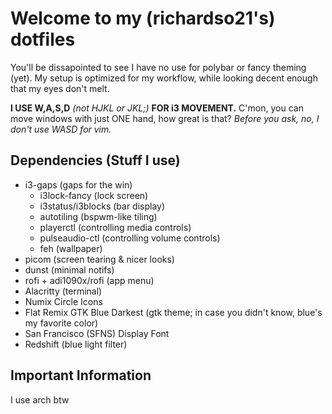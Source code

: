 # Welcome to my (richardso21's) dotfiles
You'll be dissapointed to see I have no use for polybar or fancy theming (yet). My setup is optimized for my workflow, while looking decent enough that my eyes don't melt.

**I USE W,A,S,D** _(not HJKL or JKL;)_ **FOR i3 MOVEMENT.** C'mon, you can move windows with just ONE hand, how great is that? _Before you ask, no, I don't use WASD for vim._

## Dependencies (Stuff I use)
 - i3-gaps (gaps for the win)
   - i3lock-fancy (lock screen)
   - i3status/i3blocks (bar display)
   - autotiling (bspwm-like tiling)
   - playerctl (controlling media controls)
   - pulseaudio-ctl (controlling volume controls)
   - feh (wallpaper)
 - picom (screen tearing & nicer looks)
 - dunst (minimal notifs)
 - rofi + adi1090x/rofi (app menu)
 - Alacritty (terminal)
 - Numix Circle Icons
 - Flat Remix GTK Blue Darkest (gtk theme; in case you didn't know, blue's my favorite color)
 - San Francisco (SFNS) Display Font
 - Redshift (blue light filter)

## Important Information
I use arch btw
